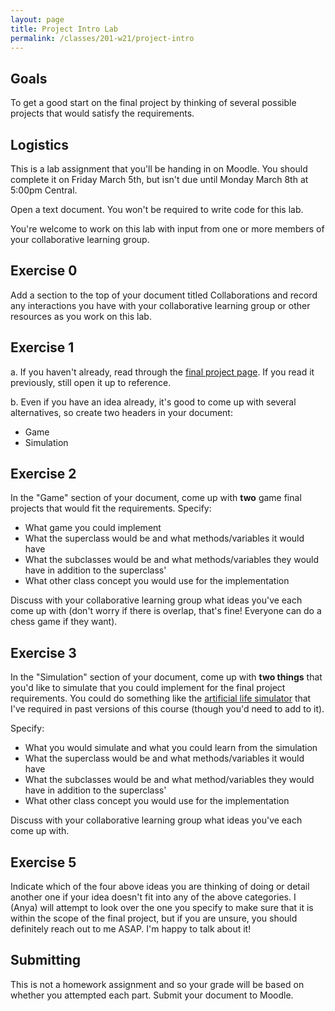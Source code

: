 ```yaml
---
layout: page
title: Project Intro Lab
permalink: /classes/201-w21/project-intro
---
```


## Goals
To get a good start on the final project by thinking of several possible projects that would satisfy the requirements.

## Logistics
This is a lab assignment that you'll be handing in on Moodle. You should complete it on Friday March 5th, but isn't due until Monday March 8th at 5:00pm Central.

Open a text document. You won't be required to write code for this lab.

You're welcome to work on this lab with input from one or more members of your collaborative learning group.

## Exercise 0
Add a section to the top of your document titled Collaborations and record any interactions you have with your collaborative learning group or other resources as you work on this lab.

## Exercise 1

a. If you haven't already, read through the [final project page](/classes/201-w21/finalProject). If you read it previously, still open it up to reference.

b. Even if you have an idea already, it's good to come up with several alternatives, so create two headers in your document:
* Game
* Simulation

## Exercise 2
In the "Game" section of your document, come up with **two** game final projects that would fit the requirements. Specify:
* What game you could implement
* What the superclass would be and what methods/variables it would have
* What the subclasses would be and what methods/variables they would have in addition to the superclass'
* What other class concept you would use for the implementation

Discuss with your collaborative learning group what ideas you've each come up with (don't worry if there is overlap, that's fine! Everyone can do a chess game if they want).

## Exercise 3
In the "Simulation" section of your document, come up with **two things** that you'd like to simulate that you could implement for the final project requirements. You could do something like the [artificial life simulator](https://github.com/anyaevostinar/alife-assignment) that I've required in past versions of this course (though you'd need to add to it). 

Specify:
* What you would simulate and what you could learn from the simulation
* What the superclass would be and what methods/variables it would have
* What the subclasses would be and what method/variables they would have in addition to the superclass'
* What other class concept you would use for the implementation

Discuss with your collaborative learning group what ideas you've each come up with.

## Exercise 5
Indicate which of the four above ideas you are thinking of doing or detail another one if your idea doesn't fit into any of the above categories. I (Anya) will attempt to look over the one you specify to make sure that it is within the scope of the final project, but if you are unsure, you should definitely reach out to me ASAP. I'm happy to talk about it!

## Submitting
This is not a homework assignment and so your grade will be based on whether you attempted each part. Submit your document to Moodle.